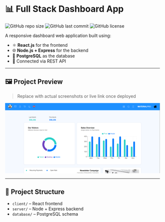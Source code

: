 # 📊 Full Stack Dashboard App

![GitHub repo size](https://img.shields.io/github/repo-size/aimanmunshi/dashboard-project)
![GitHub last commit](https://img.shields.io/github/last-commit/aimanmunshi/dashboard-project)
![GitHub license](https://img.shields.io/github/license/aimanmunshi/dashboard-project)

A responsive dashboard web application built using:
- ⚛️ **React.js** for the frontend
- 🌐 **Node.js + Express** for the backend
- 🐘 **PostgreSQL** as the database
- 🔗 Connected via REST API

---

## 🖼️ Project Preview

> Replace with actual screenshots or live link once deployed

![Dashboard Screenshot](./preview/dashboard-screenshot.png)

---

## 📁 Project Structure

- `client/` – React frontend  
- `server/` – Node + Express backend  
- `database/` – PostgreSQL schema  

